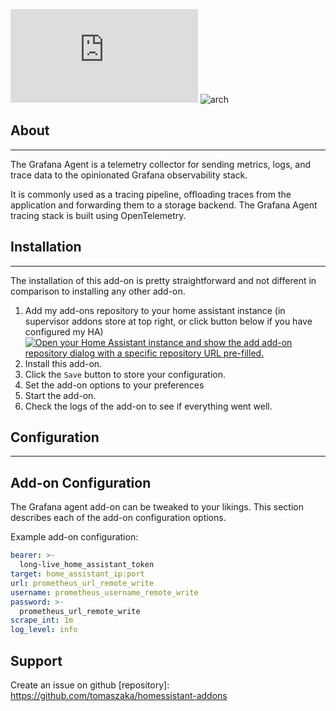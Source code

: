 ![Version](https://img.shields.io/badge/dynamic/json?label=Version&query=%24.version&url=https%3A%2F%2Fraw.githubusercontent.com%2tomaszaka%2Fhomeassistant-addons%2Fmaster%2FGrafanAagent%2Fconfig.json)
![arch](https://img.shields.io/badge/dynamic/json?color=success&label=Arch&query=%24.arch&url=https%3A%2F%2Fraw.githubusercontent.com%2Ftomaszaka%2Fhomeassistant-addons%2Fmaster%2FGrafanaAgent%2Fconfig.json)
## About

---

The Grafana Agent is a telemetry collector for sending metrics, logs, and trace data to the opinionated Grafana observability stack.

It is commonly used as a tracing pipeline, offloading traces from the application and forwarding them to a storage backend. The Grafana Agent tracing stack is built using OpenTelemetry.

## Installation

---

The installation of this add-on is pretty straightforward and not different in comparison to installing any other add-on.

1. Add my add-ons repository to your home assistant instance (in supervisor addons store at top right, or click button below if you have configured my HA)
   [![Open your Home Assistant instance and show the add add-on repository dialog with a specific repository URL pre-filled.](https://my.home-assistant.io/badges/supervisor_add_addon_repository.svg)](https://my.home-assistant.io/redirect/supervisor_add_addon_repository/?repository_url=https%3A%2F%2Fgithub.com%2tomaszaka%2Fhomeassistant-addons)
2. Install this add-on.
3. Click the `Save` button to store your configuration.
4. Set the add-on options to your preferences
5. Start the add-on.
6. Check the logs of the add-on to see if everything went well.

## Configuration

---

## Add-on Configuration

The Grafana agent add-on can be tweaked to your likings. This section
describes each of the add-on configuration options.

Example add-on configuration:
```yaml
bearer: >-
  long-live_home_assistant_token
target: home_assistant_ip:port
url: prometheus_url_remote_write
username: prometheus_username_remote_write
password: >-
  prometheus_url_remote_write
scrape_int: 1m
log_level: info
```

## Support

Create an issue on github
[repository]: https://github.com/tomaszaka/homessistant-addons
